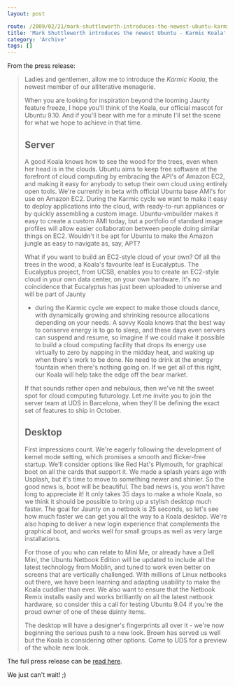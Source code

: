 ```yaml
---
layout: post

route: /2009/02/21/mark-shuttleworth-introduces-the-newest-ubuntu-karmic-koala
title: 'Mark Shuttleworth introduces the newest Ubuntu - Karmic Koala'
category: 'Archive'
tags: []
---
```


From the press release:

> Ladies and gentlemen, allow me to introduce the _Karmic Koala_, the newest
> member of our alliterative menagerie.
> 
> When you are looking for inspiration beyond the looming Jaunty feature freeze, I
> hope you'll think of the Koala, our official mascot for Ubuntu 9.10. And if
> you'll bear with me for a minute I'll set the scene for what we hope to achieve
> in that time.
> 
> ## Server
> 
> A good Koala knows how to see the wood for the trees, even when her head is in
> the clouds. Ubuntu aims to keep free software at the forefront of cloud
> computing by embracing the API's of Amazon EC2, and making it easy for anybody
> to setup their own cloud using entirely open tools. We're currently in beta with
> official Ubuntu base AMI's for use on Amazon EC2. During the Karmic cycle we
> want to make it easy to deploy applications into the cloud, with ready-to-run
> appliances or by quickly assembling a custom image. Ubuntu-vmbuilder makes it
> easy to create a custom AMI today, but a portfolio of standard image profiles
> will allow easier collaboration between people doing similar things on EC2.
> Wouldn't it be apt for Ubuntu to make the Amazon jungle as easy to navigate as,
> say, APT?
> 
> What if you want to build an EC2-style cloud of your own? Of all the trees in
> the wood, a Koala's favourite leaf is Eucalyptus. The Eucalyptus project, from
> UCSB, enables you to create an EC2-style cloud in your own data center, on your
> own hardware. It's no coincidence that Eucalyptus has just been uploaded to
> universe and will be part of Jaunty
> 
> - during the Karmic cycle we expect to make those clouds dance, with dynamically
>   growing and shrinking resource allocations depending on your needs. A savvy
>   Koala knows that the best way to conserve energy is to go to sleep, and these
>   days even servers can suspend and resume, so imagine if we could make it
>   possible to build a cloud computing facility that drops its energy use
>   virtually to zero by napping in the midday heat, and waking up when there's
>   work to be done. No need to drink at the energy fountain when there's nothing
>   going on. If we get all of this right, our Koala will help take the edge off
>   the bear market.
> 
> If that sounds rather open and nebulous, then we've hit the sweet spot for cloud
> computing futurology. Let me invite you to join the server team at UDS in
> Barcelona, when they'll be defining the exact set of features to ship in
> October.
> 
> ## Desktop
> 
> First impressions count. We're eagerly following the development of kernel mode
> setting, which promises a smooth and flicker-free startup. We'll consider
> options like Red Hat's Plymouth, for graphical boot on all the cards that
> support it. We made a splash years ago with Usplash, but it's time to move to
> something newer and shinier. So the good news is, boot will be beautiful. The
> bad news is, you won't have long to appreciate it! It only takes 35 days to make
> a whole Koala, so we think it should be possible to bring up a stylish desktop
> much faster. The goal for Jaunty on a netbook is 25 seconds, so let's see how
> much faster we can get you all the way to a Koala desktop. We're also hoping to
> deliver a new login experience that complements the graphical boot, and works
> well for small groups as well as very large installations.
> 
> For those of you who can relate to Mini Me, or already have a Dell Mini, the
> Ubuntu Netbook Edition will be updated to include all the latest technology from
> Moblin, and tuned to work even better on screens that are vertically challenged.
> With millions of Linux netbooks out there, we have been learning and adapting
> usability to make the Koala cuddlier than ever. We also want to ensure that the
> Netbook Remix installs easily and works brilliantly on all the latest netbook
> hardware, so consider this a call for testing Ubuntu 9.04 if you're the proud
> owner of one of these dainty items.
> 
> The desktop will have a designer's fingerprints all over it - we're now
> beginning the serious push to a new look. Brown has served us well but the Koala
> is considering other options. Come to UDS for a preview of the whole new look.

The full press release can be [read here](https://lists.ubuntu.com/archives/ubuntu-devel-announce/2009-February/000536.html).

We just can't wait! ;)
